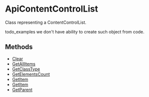 # ApiContentControlList

Class representing a ContentControlList.

todo_examples we don't have ability to create such object from code.
## Methods

- [Clear](./Methods/Clear.md)
- [GetAllItems](./Methods/GetAllItems.md)
- [GetClassType](./Methods/GetClassType.md)
- [GetElementsCount](./Methods/GetElementsCount.md)
- [GetItem](./Methods/GetItem.md)
- [GetItem](./Methods/GetItem.md)
- [GetParent](./Methods/GetParent.md)
